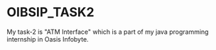 # OIBSIP_TASK2
My task-2 is "ATM Interface" which is a part of my java programming internship in Oasis Infobyte.
